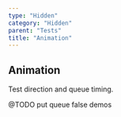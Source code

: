 ```yaml
---
type: "Hidden"
category: "Hidden"
parent: "Tests"
title: "Animation"
---
```


## Animation

Test direction and queue timing.

<demo>
  <demovanilla src="vanilla/components/core/toggle/animation-css-multiple">
  </demovanilla>
  <demovanilla src="vanilla/components/core/drop/animation-css-multiple">
  </demovanilla>
  <demovanilla src="vanilla/components/core/tooltip/animation-css-multiple">
  </demovanilla>
</demo>

<demo>
  <demovanilla src="vanilla/components/core/toggle/animation-js-multiple">
  </demovanilla>
  <demovanilla src="vanilla/components/core/drop/animation-js-multiple">
  </demovanilla>
  <demovanilla src="vanilla/components/core/tooltip/animation-js-multiple">
  </demovanilla>
</demo>

@TODO put queue false demos
